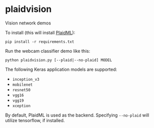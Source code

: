 # plaidvision
Vision network demos

To install (this will install [PlaidML](https://github.com/vertexai/plaidml)):

```
pip install -r requirements.txt
```

Run the webcam classifier demo like this:

`python plaidvision.py [--plaid|--no-plaid] MODEL`

The following Keras application models are supported:
- `inception_v3`
- `mobilenet`
- `resnet50`
- `vgg16`
- `vgg19`
- `xception`

By default, PlaidML is used as the backend. Specifying `--no-plaid` will utilize tensorflow,
if installed.

